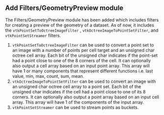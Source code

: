 ## Add Filters/GeometryPreview module

The Filters/GeometryPreview module has been added which includes filters for creating a
preview of the geometry of a dataset. As of now, it includes the `vtkPointSetToOctreeImageFilter`
, `vtkOctreeImageToPointSetFilter`, and `vtkPointSetStreamer` filters.

1) `vtkPointSetToOctreeImageFilter` can be used to convert a point set to an image with a number of points per cell
   target and an unsigned char octree cell array. Each bit of the unsigned char indicates if the point-set had a point
   close to one of the 8 corners of the cell. It can optionally also output a cell array based on an input point array.
   This array will have 1 or many components that represent different functions i.e. last value, min, max, count, sum,
   mean.
2) `vtkOctreeImageToPointSetFilter` can be used to convert an image with an unsigned char octree cell array to a point
   set. Each bit of the unsigned char indicates if the cell had a point close to one of its 8 corners. It can optionally
   also output a point array based on an input cell array. This array will have 1 of the components of the input array.
3) `vtkPointSetStreamer` can be used to stream points as buckets.
